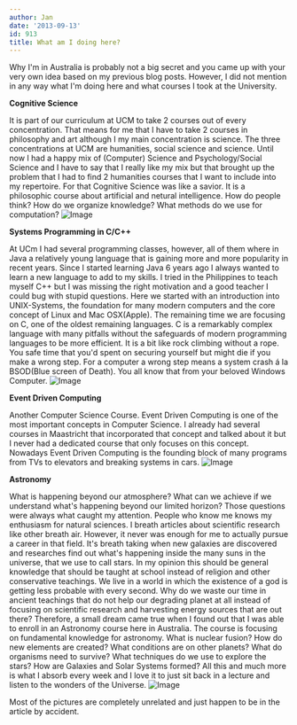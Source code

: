 ```yaml
---
author: Jan
date: '2013-09-13'
id: 913
title: What am I doing here?
---
```


Why I'm in Australia is probably not a big secret and you came up with your very own idea based on my previous blog posts. However, I did not mention in any way what I'm doing here and what courses I took at the University.

**Cognitive Science**

It is part of our curriculum at UCM to take 2 courses out of every concentration. That means for me that I have to take 2 courses in philosophy and art although I my main concentration is science. The three concentrations at UCM are humanities, social science and science. Until now I had a happy mix of (Computer) Science and Psychology/Social Science and I have to say that I really like my mix but that brought up the problem that I had to find 2 humanities courses that I want to include into my repertoire. For that Cognitive Science was like a savior. It is a philosophic course about artificial and netural intelligence. How do people think? How do we organize knowledge? What methods do we use for computation?
![Image](https://jan-steinke.de/wordpress/wp-content/uploads/2013/09/IMG_5349.jpg)

**Systems Programming in C/C++**

At UCm I had several programming classes, however, all of them where in Java a relatively young language that is gaining more and more popularity in recent years. Since I started learning Java 6 years ago I always wanted to learn a new language to add to my skills. I tried in the Philippines to teach myself C++ but I was missing the right motivation and a good teacher I could bug with stupid questions. Here we started with an introduction into UNIX-Systems, the foundation for many modern computers and the core concept of Linux and Mac OSX(Apple). The remaining time we are focusing on C, one of the oldest remaining languages. C is a remarkably complex language with many pitfalls without the safeguards of modern programming languages to be more efficient. It is a bit like rock climbing without a rope. You safe time that you'd spent on securing yourself but might die if you make a wrong step. For a computer a wrong step means a system crash á la BSOD(Blue screen of Death). You all know that from your beloved Windows Computer.
![Image](https://jan-steinke.de/wordpress/wp-content/uploads/2013/09/House.jpg)

**Event Driven Computing**

Another Computer Science Course. Event Driven Computing is one of the most important concepts in Computer Science. I already had several courses in Maastricht that incorporated that concept and talked about it but I never had a dedicated course that only focuses on this concept. Nowadays Event Driven Computing is the founding block of many programs from TVs to elevators and breaking systems in cars.
![Image](https://jan-steinke.de/wordpress/wp-content/uploads/2013/09/IMG_5382.jpg)

**Astronomy**

What is happening beyond our atmosphere? What can we achieve if we understand what's happening beyond our limited horizon? Those questions were always what caught my attention. People who know me knows my enthusiasm for natural sciences. I breath articles about scientific research like other breath air. However, it never was enough for me to actually pursue a career in that field. It's breath taking when new galaxies are discovered and researches find out what's happening inside the many suns in the universe, that we use to call stars. In my opinion this should be general knowledge that should be taught at school instead of religion and other conservative teachings. We live in a world in which the existence of a god is getting less probable with every second. Why do we waste our time in ancient teachings that do not help our degrading planet at all instead of focusing on scientific research and harvesting energy sources that are out there? Therefore, a small dream came true when I found out that I was able to enroll in an Astronomy course here in Australia. The course is focusing on fundamental knowledge for astronomy. What is nuclear fusion? How do new elements are created? What conditions are on other planets? What do organisms need to survive? What techniques do we use to explore the stars? How are Galaxies and Solar Systems formed? All this and much more is what I absorb every week and I love it to just sit back in a lecture and listen to the wonders of the Universe.
![Image](https://jan-steinke.de/wordpress/wp-content/uploads/2013/09/IMG_5564.png)

Most of the pictures are completely unrelated and just happen to be in the article by accident.
